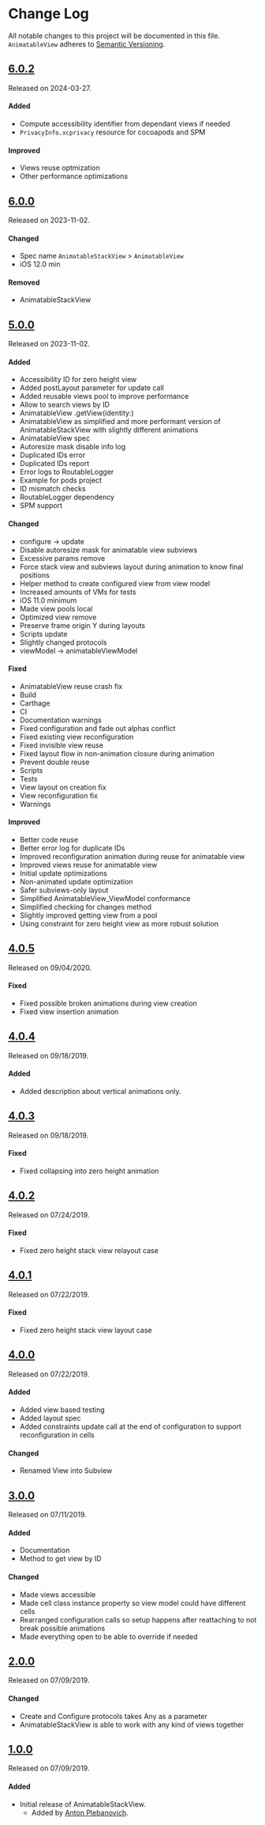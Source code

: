 # Change Log
All notable changes to this project will be documented in this file.
`AnimatableView` adheres to [Semantic Versioning](http://semver.org/).


## [6.0.2](https://github.com/APUtils/AnimatableStackView/releases/tag/6.0.2)
Released on 2024-03-27.

#### Added
- Compute accessibility identifier from dependant views if needed
- `PrivacyInfo.xcprivacy` resource for cocoapods and SPM

#### Improved
- Views reuse optmization
- Other performance optimizations


## [6.0.0](https://github.com/APUtils/AnimatableStackView/releases/tag/6.0.0)
Released on 2023-11-02.

#### Changed
- Spec name `AnimatableStackView` > `AnimatableView`
- iOS 12.0 min

#### Removed
- AnimatableStackView


## [5.0.0](https://github.com/APUtils/AnimatableStackView/releases/tag/5.0.0)
Released on 2023-11-02.

#### Added
- Accessibility ID for zero height view
- Added postLayout parameter for update call
- Added reusable views pool to improve performance
- Allow to search views by ID
- AnimatableView .getView(identity:)
- AnimatableView as simplified and more performant version of AnimatableStackView with slightly different animations
- AnimatableView spec
- Autoresize mask disable info log
- Duplicated IDs error
- Duplicated IDs report
- Error logs to RoutableLogger
- Example for pods project
- ID mismatch checks
- RoutableLogger dependency
- SPM support

#### Changed
- configure -> update
- Disable autoresize mask for animatable view subviews
- Excessive params remove
- Force stack view and subviews layout during animation to know final positions
- Helper method to create configured view from view model
- Increased amounts of VMs for tests
- iOS 11.0 minimum
- Made view pools local
- Optimized view remove
- Preserve frame origin Y during layouts
- Scripts update
- Slightly changed protocols
- viewModel -> animatableViewModel

#### Fixed
- AnimatableView reuse crash fix
- Build
- Carthage
- CI
- Documentation warnings
- Fixed configuration and fade out alphas conflict
- Fixed existing view reconfiguration
- Fixed invisible view reuse
- Fixed layout flow in non-animation closure during animation
- Prevent double reuse
- Scripts
- Tests
- View layout on creation fix
- View reconfiguration fix
- Warnings

#### Improved
- Better code reuse
- Better error log for duplicate IDs
- Improved reconfiguration animation during reuse for animatable view
- Improved views reuse for animatable view
- Initial update optimizations
- Non-animated update optimization
- Safer subviews-only layout
- Simplified AnimatableView_ViewModel conformance
- Simplified checking for changes method
- Slightly improved getting view from a pool
- Using constraint for zero height view as more robust solution

## [4.0.5](https://github.com/APUtils/AnimatableStackView/releases/tag/4.0.5)
Released on 09/04/2020.

#### Fixed
- Fixed possible broken animations during view creation
- Fixed view insertion animation


## [4.0.4](https://github.com/APUtils/AnimatableStackView/releases/tag/4.0.4)
Released on 09/18/2019.

#### Added
- Added description about vertical animations only.


## [4.0.3](https://github.com/APUtils/AnimatableStackView/releases/tag/4.0.3)
Released on 09/18/2019.

#### Fixed
- Fixed collapsing into zero height animation


## [4.0.2](https://github.com/APUtils/AnimatableStackView/releases/tag/4.0.2)
Released on 07/24/2019.

#### Fixed
- Fixed zero height stack view relayout case


## [4.0.1](https://github.com/APUtils/AnimatableStackView/releases/tag/4.0.1)
Released on 07/22/2019.

#### Fixed
- Fixed zero height stack view layout case


## [4.0.0](https://github.com/APUtils/AnimatableStackView/releases/tag/4.0.0)
Released on 07/22/2019.

#### Added
- Added view based testing
- Added layout spec
- Added constraints update call at the end of configuration to support reconfiguration in cells

#### Changed
- Renamed View into Subview


## [3.0.0](https://github.com/APUtils/AnimatableStackView/releases/tag/3.0.0)
Released on 07/11/2019.

#### Added
- Documentation
- Method to get view by ID

#### Changed
- Made views accessible
- Made cell class instance property so view model could have different cells
- Rearranged configuration calls so setup happens after reattaching to not break possible animations
- Made everything open to be able to override if needed


## [2.0.0](https://github.com/APUtils/AnimatableStackView/releases/tag/2.0.0)
Released on 07/09/2019.

#### Changed
- Create and Configure protocols takes Any as a parameter
- AnimatableStackView is able to work with any kind of views together


## [1.0.0](https://github.com/APUtils/AnimatableStackView/releases/tag/1.0.0)
Released on 07/09/2019.

#### Added
- Initial release of AnimatableStackView.
  - Added by [Anton Plebanovich](https://github.com/anton-plebanovich).

